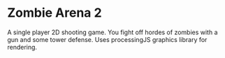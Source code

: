 # Zombie Arena 2

A single player 2D shooting game. You fight off hordes of zombies with a gun and some tower defense. Uses processingJS graphics library for rendering.
